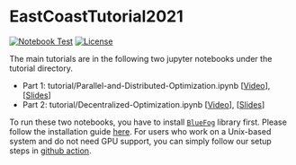 # EastCoastTutorial2021
[![Notebook Test](https://github.com/Bluefog-Lib/EastCoastTutorial2021/actions/workflows/notebook_test.yml/badge.svg)](https://github.com/Bluefog-Lib/EastCoastTutorial2021/actions/workflows/notebook_test.yml)
[![License](https://img.shields.io/badge/License-Apache%202.0-blue.svg)](https://opensource.org/licenses/Apache-2.0)

The main tutorials are in the following two jupyter notebooks under the tutorial directory.

* Part 1: tutorial/Parallel-and-Distributed-Optimization.ipynb \[[Video](https://coursemedia.gmu.edu/media/East+Coast+Optimization+Meeting+%28ECOM%29+2021/1_5vciwk8w)\], \[[Slides](http://math.gmu.edu/~hantil/ECOM/2021/2021_east_coast_opt_tutorial-1-20.pdf)]
* Part 2: tutorial/Decentralized-Optimization.ipynb \[[Video](https://coursemedia.gmu.edu/media/East+Coast+Optimization+Meeting+(ECOM)+2021/1_t8wclo6y)\], \[[Slides](http://math.gmu.edu/~hantil/ECOM/2021/2021_east_coast_opt_tutorial-21-55.pdf)]

To run these two notebooks, you have to install [`BlueFog`](https://github.com/Bluefog-Lib/bluefog) library first. Please follow the installation guide [here](https://bluefog-lib.github.io/bluefog/install.html). For users who work on a Unix-based system and do not need GPU support, you can simply follow our setup steps in [github action](https://github.com/ybc1991/EastCoastTutorial2021/blob/main/.github/workflows/notebook_test.yml).
